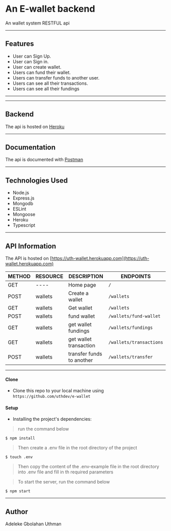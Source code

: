 # An E-wallet backend
An wallet system RESTFUL api 

---

## Features

- User can Sign Up.
- User can Sign in.
- User can create wallet.
- Users can fund their wallet.
- Users can transfer funds to another user.
- Users can see all their transactions.
- Users can see all their fundings

---


---
## Backend
The api is hosted on [Heroku](https://uth-wallet.herokuapp.com/)

---
## Documentation
The api is documented with [Postman](https://documenter.getpostman.com/view/6265858/UVktoYEg)


---
## Technologies Used
- Node.js
- Express.js
- Mongodb
- ESLint
- Mongoose
- Heroku
- Typescript




---
## API Information
The API is hosted on [https://uth-wallet.herokuapp.com](https://uth-wallet.herokuapp.com)

METHOD |  RESOURCE   |     DESCRIPTION                | ENDPOINTS
-------|-------------|--------------------------------|-----------
GET    | ----        | Home page                      |`/`
POST   | wallets     | Create a wallet                |`/wallets`
GET    | wallets     | Get wallet                     |`/wallets`
POST   | wallets     | fund wallet                    |`/wallets/fund-wallet`
GET    | wallets     | get wallet fundings            |`/wallets/fundings`
GET    | wallets     | get wallet transaction         |`/wallets/transactions`
POST   | wallets     | transfer funds to another      |`/wallets/transfer`


---
#### Clone

- Clone this repo to your local machine using `https://github.com/uthdev/e-wallet`


#### Setup

- Installing the project's dependencies:

> run the command below

```shell
$ npm install
```

> Then create a .env file in the root directory of the project

```shell
$ touch .env
```

> Then copy the content of the .env-example file in the root directory into .env file and fill in th required parameters

> To start the server, run the command below

```shell
$ npm start
```


---
## Author

Adeleke Gbolahan Uthman